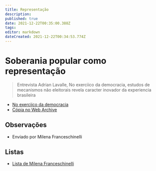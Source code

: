```yaml
---
title: Representação
description: 
published: true
date: 2021-12-22T00:35:00.388Z
tags: 
editor: markdown
dateCreated: 2021-12-22T00:34:53.774Z
---
```


# Soberania popular como representação

> Entrevista Adrian Lavalle, No exerciico da democracia, estudos de mecanismos não eleitorais  revela caracter inovador da experiencia brasileira 

 - [No exerciico da democracia](https://revistapesquisa.fapesp.br/adrian-lavalle-no-exercicio-da-democracia/)
 - [Cópia no Web Archive](https://web.archive.org/web/20210917033535/https://revistapesquisa.fapesp.br/adrian-lavalle-no-exercicio-da-democracia/)

## Observações

- Enviado por Milena Franceschinelli

## Listas
- [Lista de Milena Franceschinelli](/listas/milena-franceschinelli)
